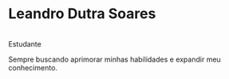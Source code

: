 <h1></h1><br>
<h1>Leandro Dutra Soares</h1><br>
Estudante

Sempre buscando aprimorar minhas habilidades e expandir meu conhecimento. 

<!--
**Letrares/Letrares** is a ✨ _special_ ✨ repository because its `README.md` (this file) appears on your GitHub profile.

Here are some ideas to get you started:

- 🔭 I’m currently working on ...
- 🌱 I’m currently learning ...
- 👯 I’m looking to collaborate on ...
- 🤔 I’m looking for help with ...
- 💬 Ask me about ...
- 📫 How to reach me: ...
- 😄 Pronouns: ...
- ⚡ Fun fact: ...
-->
